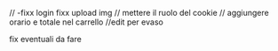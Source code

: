 // -fixx login
fixx upload img
// mettere il ruolo del cookie
// aggiungere orario e totale nel carrello
//edit per evaso


fix eventuali da fare 
